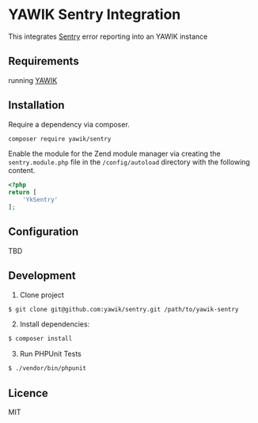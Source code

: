 YAWIK Sentry Integration
========

This integrates [Sentry](https://sentry.io) error reporting into an YAWIK instance


Requirements
------------

running [YAWIK](https://github.com/cross-solution/YAWIK)


Installation
------------

Require a dependency via composer.

```bash
composer require yawik/sentry
```

Enable the module for the Zend module manager via creating the `sentry.module.php` file in the `/config/autoload` directory with the following content.

```php
<?php
return [
    'YkSentry'
];
```

Configuration
-------------

TBD


Development
-------
1.  Clone project
```sh
$ git clone git@github.com:yawik/sentry.git /path/to/yawik-sentry
```

2. Install dependencies:
```sh
$ composer install
```

3. Run PHPUnit Tests
```sh
$ ./vendor/bin/phpunit
```

Licence
-------

MIT
